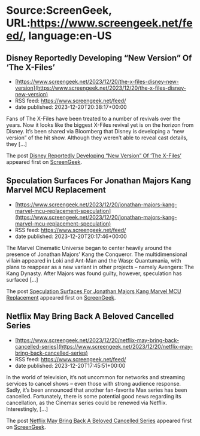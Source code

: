 # Source:ScreenGeek, URL:https://www.screengeek.net/feed/, language:en-US

## Disney Reportedly Developing “New Version” Of ‘The X-Files’
 - [https://www.screengeek.net/2023/12/20/the-x-files-disney-new-version](https://www.screengeek.net/2023/12/20/the-x-files-disney-new-version)
 - RSS feed: https://www.screengeek.net/feed/
 - date published: 2023-12-20T20:38:17+00:00

<p>Fans of The X-Files have been treated to a number of revivals over the years. Now it looks like the biggest X-Files revival yet is on the horizon from Disney. It&#8217;s been shared via Bloomberg that Disney is developing a &#8220;new version&#8221; of the hit show. Although they weren&#8217;t able to reveal cast details, they [...]</p>
<p>The post <a href="https://www.screengeek.net/2023/12/20/the-x-files-disney-new-version/">Disney Reportedly Developing &#8220;New Version&#8221; Of &#8216;The X-Files&#8217;</a> appeared first on <a href="https://www.screengeek.net">ScreenGeek</a>.</p>

## Speculation Surfaces For Jonathan Majors Kang Marvel MCU Replacement
 - [https://www.screengeek.net/2023/12/20/jonathan-majors-kang-marvel-mcu-replacement-speculation](https://www.screengeek.net/2023/12/20/jonathan-majors-kang-marvel-mcu-replacement-speculation)
 - RSS feed: https://www.screengeek.net/feed/
 - date published: 2023-12-20T20:17:46+00:00

<p>The Marvel Cinematic Universe began to center heavily around the presence of Jonathan Majors&#8217; Kang the Conqueror. The multidimensional villain appeared in Loki and Ant-Man and the Wasp: Quantumania, with plans to reappear as a new variant in other projects &#8211; namely Avengers: The Kang Dynasty. After Majors was found guilty, however, speculation has surfaced [...]</p>
<p>The post <a href="https://www.screengeek.net/2023/12/20/jonathan-majors-kang-marvel-mcu-replacement-speculation/">Speculation Surfaces For Jonathan Majors Kang Marvel MCU Replacement</a> appeared first on <a href="https://www.screengeek.net">ScreenGeek</a>.</p>

## Netflix May Bring Back A Beloved Cancelled Series
 - [https://www.screengeek.net/2023/12/20/netflix-may-bring-back-cancelled-series](https://www.screengeek.net/2023/12/20/netflix-may-bring-back-cancelled-series)
 - RSS feed: https://www.screengeek.net/feed/
 - date published: 2023-12-20T17:45:51+00:00

<p>In the world of television, it&#8217;s not uncommon for networks and streaming services to cancel shows &#8211; even those with strong audience response. Sadly, it&#8217;s been announced that another fan-favorite Max series has been cancelled. Fortunately, there is some potential good news regarding its cancellation, as the Cinemax series could be renewed via Netflix. Interestingly, [...]</p>
<p>The post <a href="https://www.screengeek.net/2023/12/20/netflix-may-bring-back-cancelled-series/">Netflix May Bring Back A Beloved Cancelled Series</a> appeared first on <a href="https://www.screengeek.net">ScreenGeek</a>.</p>

